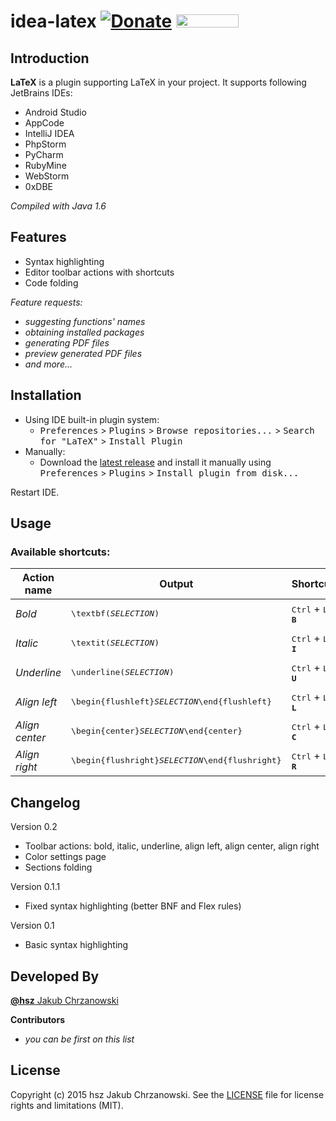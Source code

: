 idea-latex [![Donate](https://www.paypalobjects.com/en_US/i/btn/btn_donate_SM.gif)](https://www.paypal.com/cgi-bin/webscr?cmd=_s-xclick&hosted_button_id=V6QCW4DR2XWY4) <a href="http://blockchain.info/address/1BUbqKrUBmGGSnMybzGCsJyAWJbh4CcwE1"><img src="https://www.gnu.org/software/octave/images/donate-bitcoin.png" width="100" height="21"/></a>
==========

Introduction
------------

**LaTeX** is a plugin supporting LaTeX in your project. It supports following JetBrains IDEs:

- Android Studio
- AppCode
- IntelliJ IDEA
- PhpStorm
- PyCharm
- RubyMine
- WebStorm
- 0xDBE

*Compiled with Java 1.6*


Features
--------

- Syntax highlighting
- Editor toolbar actions with shortcuts
- Code folding

*Feature requests:*

- *suggesting functions' names*
- *obtaining installed packages*
- *generating PDF files*
- *preview generated PDF files*
- *and more...*


Installation
------------

- Using IDE built-in plugin system:
  - <kbd>Preferences</kbd> > <kbd>Plugins</kbd> > <kbd>Browse repositories...</kbd> > <kbd>Search for "LaTeX"</kbd> > <kbd>Install Plugin</kbd>
- Manually:
  - Download the [latest release][latest-release] and install it manually using <kbd>Preferences</kbd> > <kbd>Plugins</kbd> > <kbd>Install plugin from disk...</kbd>
  
Restart IDE.


Usage
-----

### Available shortcuts:

| Action name      | Output                                                                   | Shortcut                                         |
| ---------------- | ------------------------------------------------------------------------ | ------------------------------------------------ |
| *Bold*           | <pre lang="latex">\textbf($SELECTION$)</pre>                             | <kbd>Ctrl</kbd> + <kbd>L</kbd>, <kbd>**B**</kbd> |
| *Italic*         | <pre lang="latex">\textit($SELECTION$)</pre>                             | <kbd>Ctrl</kbd> + <kbd>L</kbd>, <kbd>**I**</kbd> |
| *Underline*      | <pre lang="latex">\underline($SELECTION$)</pre>                          | <kbd>Ctrl</kbd> + <kbd>L</kbd>, <kbd>**U**</kbd> |
| *Align left*     | <pre lang="latex">\begin{flushleft}$SELECTION$\end{flushleft}</pre>      | <kbd>Ctrl</kbd> + <kbd>L</kbd>, <kbd>**L**</kbd> |
| *Align center*   | <pre lang="latex">\begin{center}$SELECTION$\end{center}</pre>            | <kbd>Ctrl</kbd> + <kbd>L</kbd>, <kbd>**C**</kbd> |
| *Align right*    | <pre lang="latex">\begin{flushright}$SELECTION$\end{flushright}</pre>    | <kbd>Ctrl</kbd> + <kbd>L</kbd>, <kbd>**R**</kbd> |


Changelog
---------

Version 0.2

- Toolbar actions: bold, italic, underline, align left, align center, align right
- Color settings page
- Sections folding

Version 0.1.1

- Fixed syntax highlighting (better BNF and Flex rules)

Version 0.1

- Basic syntax highlighting


Developed By
------------

[**@hsz** Jakub Chrzanowski][hsz]


**Contributors**

- *you can be first on this list*


License
-------

Copyright (c) 2015 hsz Jakub Chrzanowski. See the [LICENSE](./LICENSE) file for license rights and limitations (MIT).

    
[hsz]:                    http://hsz.mobi
[latest-release]:         https://github.com/hsz/idea-latex/releases/latest

